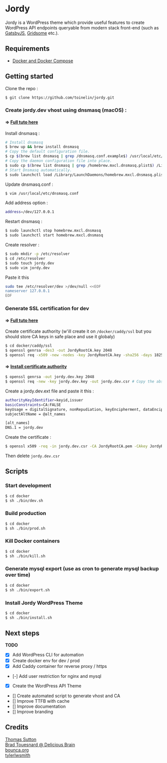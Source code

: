 # Jordy
Jordy is a WordPress theme which provide useful features to create WordPress API endpoints queryable from modern stack front-end (such as [GatsbyJS](https://www.gatsbyjs.org/), [Gridsome](https://gridsome.org/) etc.).

## Requirements
- [Docker and Docker Compose](https://www.docker.com/)

## Getting started

Clone the repo :
```sh
$ git clone https://github.com/toinelin/jordy.git
```

### Create jordy.dev vhost using dnsmasq (macOS) :

#### => [Full tuto here](https://passingcuriosity.com/2013/dnsmasq-dev-osx/)

Install dnsmasq :
```sh
# Install dnsmasq
$ brew up && brew install dnsmasq
# Copy the default configuration file.
$ cp $(brew list dnsmasq | grep /dnsmasq.conf.example$) /usr/local/etc/dnsmasq.conf
# Copy the daemon configuration file into place.
$ sudo cp $(brew list dnsmasq | grep /homebrew.mxcl.dnsmasq.plist$) /Library/LaunchDaemons/
# Start Dnsmasq automatically.
$ sudo launchctl load /Library/LaunchDaemons/homebrew.mxcl.dnsmasq.plist
```

Update dnsmasq.conf :
```sh
$ vim /usr/local/etc/dnsmasq.conf
```

Add address option :
```sh
address=/dev/127.0.0.1
```

Restart dnsmasq :
```sh
$ sudo launchctl stop homebrew.mxcl.dnsmasq
$ sudo launchctl start homebrew.mxcl.dnsmasq
```

Create resolver :
```sh
$ sudo mkdir -p /etc/resolver
$ cd /etc/resolver
$ sudo touch jordy.dev
$ sudo vim jordy.dev
```

Paste it this
```sh
sudo tee /etc/resolver/dev >/dev/null <<EOF
nameserver 127.0.0.1
EOF
```

### Generate SSL certification for dev

#### => [Full tuto here](https://deliciousbrains.com/ssl-certificate-authority-for-local-https-development/)

Create certificate authority (w'ill create it on ```/docker/caddy/ssl``` but you should store CA keys in safe place and use it globaly)
```sh
$ cd docker/caddy/ssl
$ openssl genrsa -des3 -out JordyRootCA.key 2048
$ openssl req -x509 -new -nodes -key JordyRootCA.key -sha256 -days 1825 -out JordyRootCA.pem
```

#### => [Install certificate authority](https://www.bounca.org/tutorials/install_root_certificate.html)

```sh
$ openssl genrsa -out jordy.dev.key 2048
$ openssl req -new -key jordy.dev.key -out jordy.dev.csr # Copy the absolute path of jordy.dev.key
```

Create a jordy.dev.ext file and paste it this :
```sh
authorityKeyIdentifier=keyid,issuer
basicConstraints=CA:FALSE
keyUsage = digitalSignature, nonRepudiation, keyEncipherment, dataEncipherment
subjectAltName = @alt_names

[alt_names]
DNS.1 = jordy.dev
```

Create the certificate : 
```sh
$ openssl x509 -req -in jordy.dev.csr -CA JordyRootCA.pem -CAkey JordyRootCA.key -CAcreateserial -out jordy.dev.crt -days 1825 -sha256 -extfile jordy.dev.ext
```

Then delete ```jordy.dev.csr```

## Scripts

### Start development
```sh
$ cd docker
$ sh ./bin/dev.sh
```

### Build production
```sh
$ cd docker
$ sh ./bin/prod.sh
```

### Kill Docker containers
```sh
$ cd docker
$ sh ./bin/kill.sh
```

### Generate mysql export (use as cron to generate mysql backup over time)
```sh
$ cd docker
$ sh ./bin/export.sh
```

### Install Jordy WordPress Theme
```sh
$ cd docker
$ sh ./bin/install.sh
```

## Next steps

**TODO**
- [x] Add WordPress CLI for automation
- [x] Create docker env for dev / prod
- [x] Add Caddy container for reverse proxy / https
- [-] Add user restriction for nginx and mysql
- [x] Create the WordPress API Theme
- [] Create automated script to generate vhost and CA
- [] Improve TTFB with cache
- [] Improve documentation
- [] Improve branding

## Credits
[Thomas Sutton](https://passingcuriosity.com/)  
[Brad Touesnard @ Delicious Brain](https://deliciousbrains.com/author/bradt/)  
[bounca.org](https://www.bounca.org)  
[tylerlwsmith](https://github.com/tylerlwsmith)  
